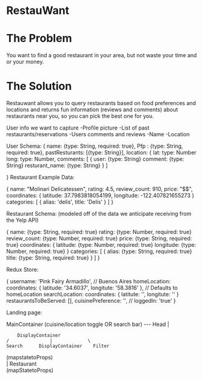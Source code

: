 # RestauWant

# The Problem

You want to find a good restaurant in your area, but not waste your time and or your money.

# The Solution 
Restauwant allows you to query restaurants based on food preferences and locations and returns fun information (reviews and comments) about restaurants near you, so you can pick the best one for you.



User info we want to capture
	-Profile picture
	-List of past restaurants/reservations
	-Users comments and reviews
	-Name
	-Location

User Schema:
{
    name: {type: String, required: true},
    Pfp : {type: String, required: true},
    pastResturants: [{type: String}],
    location: {
        lat: type: Number
        long: type: Number,
    comments: [
        {
            user: {type: String}
            comment: {type: String}
            resturant_name: {type: String} 
        }
    ]
    
}
Restaurant Example Data:

{
    name: "Molinari Delicatessen",
    rating: 4.5,
    review_count: 910,
    price: "$$",
    coordinates: {
        latitude: 37.7983818054199,
        longitude: -122.407821655273
    }
    categories: [
        {
            alias: 'delis',
            title: 'Delis'
        }
    ]
}

Restaurant Schema: (modeled off of the data we anticipate receiving from the Yelp API)

{
    name: {type: String, required: true}
    rating: {type: Number, required: true}
    review_count: {type: Number, required: true}
    price: {type: String, required: true}
    coordinates: {
        latitude: {type: Number, required: true}
        longitude: {type: Number, required: true}
    }
    categories: [
        {
            alias: {type: String, required: true}
            title: {type: String, required: true}
        }
    ]
}

Redux Store:

{
  username: 'Pink Fairy Armadillo',
    // Buenos Aires
  homeLocation: coordinates: {
    latitude: '34.6037',
    longitute: '58.3816'
  },
  // Defaults to homeLocation
  searchLocation: coordinates: {
      latitute: '',
      longitute: ''
  }
  restaurantsToBeServed: [],
  cuisinePreference: '',
  // loggedIn: 'true'
 }


Landing page:



MainContainer (cuisine/location toggle OR search bar)      ---          Head
               |                    
    
        DisplayContainer
    /               |             \
    Search      DisplayContainer    Filter
(mapstatetoProps)     
                    |
            Restaurant  
            (mapStatetoProps)


             
